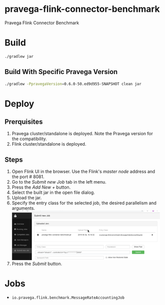 # pravega-flink-connector-benchmark
Pravega Flink Connector Benchmark

# Build

```bash
./gradlew jar
```

## Build With Specific Pravega Version

```bash
./gradlew -PpravegaVersion=0.6.0-50.ed9d955-SNAPSHOT clean jar
```

# Deploy

## Prerquisites

1. Pravega cluster/standalone is deployed. Note the Pravega version for the compatibility.
2. Flink cluster/standalone is deployed.

## Steps

1. Open Flink UI in the browser. Use the Flink's *master node* address and the port # 8081.
2. Go to the *Submit new Job* tab in the left menu.
3. Press the *Add New +* button.
4. Select the built jar in the open file dialog.
5. Upload the jar.
6. Specify the entry class for the selected job, the desired parallelism and arguments.
![](Screenshot_20190604_162856.png)
7. Press the *Submit* button.

# Jobs

* `io.pravega.flink.benchmark.MessageRateAccountingJob`
